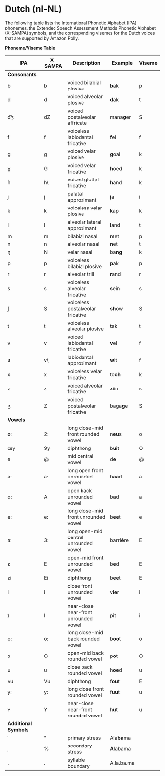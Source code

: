 # Dutch \(nl\-NL\)<a name="ph-table-dutch"></a>

The following table lists the International Phonetic Alphabet \(IPA\) phonemes, the Extended Speech Assessment Methods Phonetic Alphabet \(X\-SAMPA\) symbols, and the corresponding visemes for the Dutch voices that are supported by Amazon Polly\.


**Phoneme/Viseme Table**  

| IPA | X\-SAMPA | Description | Example | Viseme | 
| --- | --- | --- | --- | --- | 
|  **Consonants**  | 
| b | b | voiced bilabial plosive | **b**ak | p | 
| d | d | voiced alveolar plosive | **d**ak | t | 
| d͡ʒ | dZ | voiced postalveolar affricate | mana**g**er | S | 
| f | f | voiceless labiodental fricative | **f**el | f | 
| g | g | voiced velar plosive | **g**oal | k | 
| ɣ | G | voiced velar fricative | **h**oed | k | 
| ɦ | h\\ | voiced glottal fricative | **h**and | k | 
| j | j | palatal approximant | **j**a | i | 
| k | k | voiceless velar plosive | **k**ap | k | 
| l | l | alveolar lateral approximant | **l**and | t | 
| m | m | bilabial nasal | **m**et | p | 
| n | n | alveolar nasal | **n**et | t | 
| ŋ | N | velar nasal | ba**ng** | k | 
| p | p | voiceless bilabial plosive | **p**ak | p | 
| r | r | alveolar trill | **r**and | r | 
| s | s | voiceless alveolar fricative | **s**ein | s | 
| ʃ | S | voiceless postalveolar fricative | **sh**ow | S | 
| t | t | voiceless alveolar plosive | **t**ak | t | 
| v | v | voiced labiodental fricative | **v**el | f | 
| ʋ | v\\ | labiodental approximant | **w**it | f | 
| x | x | voiceless velar fricative | to**ch** | k | 
| z | z | voiced alveolar fricative | **z**iin | s | 
| ʒ | Z | voiced postalveolar fricative | baga**g**e | S | 
|  **Vowels**  | 
| øː | 2: | long close\-mid front rounded vowel | n**eu**s | o | 
| œy | 9y | diphthong | b**ui**t | O | 
| ə | @ | mid central vowel | d**e** | @ | 
| a: | a: | long open front unrounded vowel | b**aa**d | a | 
| ɑ: | A | open back unrounded vowel | b**a**d | a | 
| e: | e: | long close\-mid front unrounded vowel | b**ee**t | e | 
| ɜː | 3: | long open\-mid central unrounded vowel | barri**è**re | E | 
| ɛ | E | open\-mid front unrounded vowel | b**e**d | E | 
| ɛi | Ei | diphthong | b**ee**t | E | 
| i | i | close front unrounded vowel | v**ie**r | i | 
| ɪ | I | near\-close near\-front unrounded vowel | p**i**t | i | 
| o: | o: | long close\-mid back rounded vowel | b**oo**t | o | 
| ɔ | O | open\-mid back rounded vowel | p**o**t | O | 
| u | u | close back rounded vowel | h**oe**d | u | 
| ʌu | Vu | diphthong | f**ou**t | E | 
| yː | y: | long close front rounded vowel | f**uu**t | u | 
| ʏ | Y | near\-close near\-front rounded vowel | h**u**t | u | 
|  **Additional Symbols**  | 
| ˈ | " | primary stress | Ala**ba**ma |  | 
| ˌ | % | secondary stress | **A**labama |  | 
| \. | \. | syllable boundary | A\.la\.ba\.ma |  | 